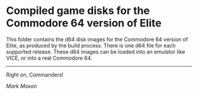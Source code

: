 # Compiled game disks for the Commodore 64 version of Elite

This folder contains the d64 disk images for the Commodore 64 version of Elite, as produced by the build process. There is one d64 file for each supported release. These d64 images can be loaded into an emulator like VICE, or into a real Commodore 64.

---

Right on, Commanders!

_Mark Moxon_